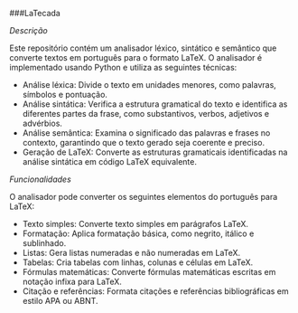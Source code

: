 ###LaTecada

_Descrição_

Este repositório contém um analisador léxico, sintático e semântico que converte textos em português para o formato LaTeX. O analisador é implementado usando Python e utiliza as seguintes técnicas:

   * Análise léxica: Divide o texto em unidades menores, como palavras, símbolos e pontuação.
   * Análise sintática: Verifica a estrutura gramatical do texto e identifica as diferentes partes da frase, como substantivos, verbos, adjetivos e advérbios.
   * Análise semântica: Examina o significado das palavras e frases no contexto, garantindo que o texto gerado seja coerente e preciso.
   * Geração de LaTeX: Converte as estruturas gramaticais identificadas na análise sintática em código LaTeX equivalente.

_Funcionalidades_

O analisador pode converter os seguintes elementos do português para LaTeX:

  *  Texto simples: Converte texto simples em parágrafos LaTeX.
  *  Formatação: Aplica formatação básica, como negrito, itálico e sublinhado.
  *  Listas: Gera listas numeradas e não numeradas em LaTeX.
  *  Tabelas: Cria tabelas com linhas, colunas e células em LaTeX.
  *  Fórmulas matemáticas: Converte fórmulas matemáticas escritas em notação infixa para LaTeX.
  *  Citação e referências: Formata citações e referências bibliográficas em estilo APA ou ABNT.
